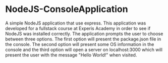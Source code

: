 # NodeJS-ConsoleApplication
A simple NodeJS application that use express. This application was developed for a fullstack course at Experis Academy in order to see if NodeJS was installed correctly. The application prompts the user to choose between three options. The first option will present the package.json file in the console. The second option will present some OS information in the console and the third option will open a server on localhost:3000 which will present the user with the message "Hello World!" when visited.
